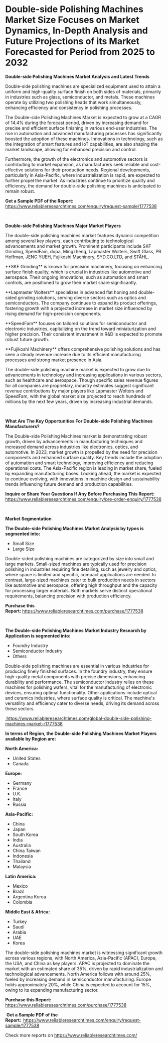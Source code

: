 <p><h1>Double-side Polishing Machines Market Size Focuses on Market Dynamics, In-Depth Analysis and Future Projections of its Market Forecasted for Period from 2025 to 2032</h1></p><p><strong>Double-side Polishing Machines Market Analysis and Latest Trends</strong></p>
<p><p>Double-side polishing machines are specialized equipment used to attain a uniform and high-quality surface finish on both sides of materials, primarily in industries such as glass, semiconductor, and metals. These machines operate by utilizing two polishing heads that work simultaneously, enhancing efficiency and consistency in polishing processes.</p><p>The Double-side Polishing Machines Market is expected to grow at a CAGR of 14.4% during the forecast period, driven by increasing demand for precise and efficient surface finishing in various end-user industries. The rise in automation and advanced manufacturing processes has significantly boosted the adoption of these machines. Innovations in technology, such as the integration of smart features and IoT capabilities, are also shaping the market landscape, allowing for enhanced precision and control. </p><p>Furthermore, the growth of the electronics and automotive sectors is contributing to market expansion, as manufacturers seek reliable and cost-effective solutions for their production needs. Regional developments, particularly in Asia-Pacific, where industrialization is rapid, are expected to further propel the market. As industries continue to prioritize quality and efficiency, the demand for double-side polishing machines is anticipated to remain robust.</p></p>
<p><strong>Get a Sample PDF of the Report:&nbsp;</strong> <a href="https://www.reliableresearchtimes.com/enquiry/request-sample/1777538?utm_campaign=2323&utm_medium=2&utm_source=Github&utm_content=ia&utm_term=27022025&utm_id=double-side-polishing-machines">https://www.reliableresearchtimes.com/enquiry/request-sample/1777538</a></p>
<p>&nbsp;</p>
<p><strong>Double-side Polishing Machines Major Market Players</strong></p>
<p><p>The double-side polishing machines market features dynamic competition among several key players, each contributing to technological advancements and market growth. Prominent participants include SKF Grinding, SpeedFam, dopa, Mingzheng, Lapmaster Wolters, Swift Glass, PR Hoffman, JENG YUEH, Fujikoshi Machinery, SYD.CO.LTD, and STÄHL.</p><p>**SKF Grinding** is known for precision machinery, focusing on enhancing surface finish quality, which is crucial in industries like automotive and aerospace. Their ongoing innovations, such as automation and smart controls, are positioned to grow their market share significantly.</p><p>**Lapmaster Wolters** specializes in advanced flat honing and double-sided grinding solutions, serving diverse sectors such as optics and semiconductors. The company continues to expand its product offerings, fostering growth with a projected increase in market size influenced by rising demand for high-precision components.</p><p>**SpeedFam** focuses on tailored solutions for semiconductor and electronic industries, capitalizing on the trend toward miniaturization and higher precision. Their consistent investment in R&D is expected to promote robust future growth.</p><p>**Fujikoshi Machinery** offers comprehensive polishing solutions and has seen a steady revenue increase due to its efficient manufacturing processes and strong market presence in Asia. </p><p>The double-side polishing machine market is expected to grow due to advancements in technology and increasing applications in various sectors, such as healthcare and aerospace. Though specific sales revenue figures for all companies are proprietary, industry estimates suggest significant revenue contributions by major players like Lapmaster Wolters and SpeedFam, with the global market size projected to reach hundreds of millions by the next few years, driven by increasing industrial demands.</p></p>
<p>&nbsp;</p>
<p><strong>What Are The Key Opportunities For Double-side Polishing Machines Manufacturers?</strong></p>
<p><p>The Double-side Polishing Machines market is demonstrating robust growth, driven by advancements in manufacturing techniques and increased demand across industries like electronics, optics, and automotive. In 2023, market growth is propelled by the need for precision components and enhanced surface quality. Key trends include the adoption of automation and smart technology, improving efficiency and reducing operational costs. The Asia-Pacific region is leading in market share, fueled by expanding manufacturing bases. Looking ahead, the market is expected to continue evolving, with innovations in machine design and sustainability trends influencing future demand and production capabilities.</p></p>
<p><strong>Inquire or Share Your Questions If Any Before Purchasing This Report:</strong> <a href="https://www.reliableresearchtimes.com/enquiry/pre-order-enquiry/1777538?utm_campaign=2323&utm_medium=2&utm_source=Github&utm_content=ia&utm_term=27022025&utm_id=double-side-polishing-machines">https://www.reliableresearchtimes.com/enquiry/pre-order-enquiry/1777538</a></p>
<p>&nbsp;</p>
<p><strong>Market Segmentation</strong></p>
<p><strong>The Double-side Polishing Machines Market Analysis by types is segmented into:</strong></p>
<p><ul><li>Small Size</li><li>Large Size</li></ul></p>
<p><p>Double-sided polishing machines are categorized by size into small and large markets. Small-sized machines are typically used for precision polishing in industries requiring fine detailing, such as jewelry and optics, where space is limited and specific, compact applications are needed. In contrast, large-sized machines cater to bulk production needs in sectors like automotive and aerospace, offering high throughput and the capacity for processing larger materials. Both markets serve distinct operational requirements, balancing precision with production efficiency.</p></p>
<p><strong>Purchase this Report:&nbsp;</strong><a href="https://www.reliableresearchtimes.com/purchase/1777538?utm_campaign=2323&utm_medium=2&utm_source=Github&utm_content=ia&utm_term=27022025&utm_id=double-side-polishing-machines">https://www.reliableresearchtimes.com/purchase/1777538</a></p>
<p>&nbsp;</p>
<p><strong>The Double-side Polishing Machines Market Industry Research by Application is segmented into:</strong></p>
<p><ul><li>Foundry Industry</li><li>Semiconductor Industry</li><li>Others</li></ul></p>
<p><p>Double-side polishing machines are essential in various industries for producing finely finished surfaces. In the foundry industry, they ensure high-quality metal components with precise dimensions, enhancing durability and performance. The semiconductor industry relies on these machines for polishing wafers, vital for the manufacturing of electronic devices, ensuring optimal functionality. Other applications include optical and ceramics industries, where surface quality is critical. The machine's versatility and efficiency cater to diverse needs, driving its demand across these sectors.</p></p>
<p><a href="https://www.reliableresearchtimes.com/global-double-side-polishing-machines-market-r1777538?utm_campaign=2323&utm_medium=2&utm_source=Github&utm_content=ia&utm_term=27022025&utm_id=double-side-polishing-machines">&nbsp;https://www.reliableresearchtimes.com/global-double-side-polishing-machines-market-r1777538</a></p>
<p><strong>In terms of Region, the Double-side Polishing Machines Market Players available by Region are:</strong></p>
<p>
    <p> <strong> North America: </strong>
        <ul>
            <li>United States</li>
            <li>Canada</li>
        </ul>
        </p> 
    <p> <strong> Europe: </strong>
        <ul>
            <li>Germany</li>
            <li>France</li>
            <li>U.K.</li>
            <li>Italy</li>
            <li>Russia</li>
        </ul>
        </p> 
    <p> <strong> Asia-Pacific: </strong>
        <ul>
            <li>China</li>
            <li>Japan</li>
            <li>South Korea</li>
            <li>India</li>
            <li>Australia</li>
            <li>China Taiwan</li>
            <li>Indonesia</li>
            <li>Thailand</li>
            <li>Malaysia</li>
        </ul>
        </p> 
    <p> <strong> Latin America: </strong>
        <ul>
            <li>Mexico</li>
            <li>Brazil</li>
            <li>Argentina Korea</li>
            <li>Colombia</li>
        </ul>
        </p> 
    <p> <strong> Middle East & Africa: </strong>
        <ul>
            <li>Turkey</li>
            <li>Saudi</li>
            <li>Arabia</li>
            <li>UAE</li>
            <li>Korea</li>
        </ul>
    </p>
    </p>
<p><p>The double-side polishing machines market is witnessing significant growth across various regions, with North America, Asia-Pacific (APAC), Europe, the USA, and China as key players. APAC is projected to dominate the market with an estimated share of 35%, driven by rapid industrialization and technological advancements. North America follows with around 25%, fueled by increasing demand in semiconductor manufacturing. Europe holds approximately 20%, while China is expected to account for 15%, owing to its expanding manufacturing sector.</p></p>
<p><strong>Purchase this Report: </strong><a href="https://www.reliableresearchtimes.com/purchase/1777538?utm_campaign=2323&utm_medium=2&utm_source=Github&utm_content=ia&utm_term=27022025&utm_id=double-side-polishing-machines">https://www.reliableresearchtimes.com/purchase/1777538</a></p>
<p>&nbsp;<strong>Get a Sample PDF of the Report:&nbsp;&nbsp;</strong><a href="https://www.reliableresearchtimes.com/enquiry/request-sample/1777538?utm_campaign=2323&utm_medium=2&utm_source=Github&utm_content=ia&utm_term=27022025&utm_id=double-side-polishing-machines">https://www.reliableresearchtimes.com/enquiry/request-sample/1777538</a></p>
<p><strong></strong></p>
<p>Check more reports on <a href="https://www.reliableresearchtimes.com/?utm_campaign=2323&utm_medium=2&utm_source=Github&utm_content=ia&utm_term=27022025&utm_id=double-side-polishing-machines">https://www.reliableresearchtimes.com/</a></p>